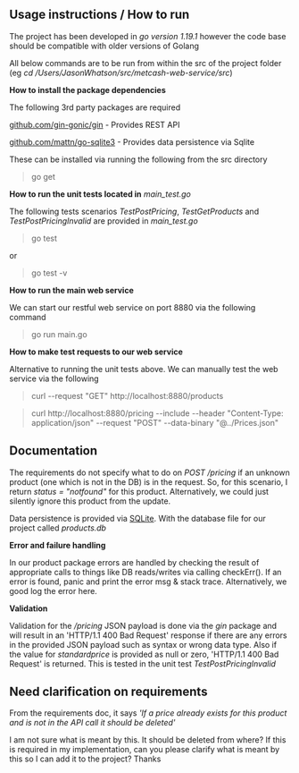 ## Usage instructions / How to run

The project has been developed in *go version 1.19.1* however the code base should be compatible with older versions of Golang

All below commands are to be run from within the src of the project folder (eg *cd /Users/JasonWhatson/src/metcash-web-service/src*)

**How to install the package dependencies**

The following 3rd party packages are required 

[github.com/gin-gonic/gin](https://github.com/gin-gonic/gin) - Provides REST API

[github.com/mattn/go-sqlite3](https://github.com/mattn/go-sqlite3) - Provides data persistence via Sqlite

These can be installed via running the following from the src directory

> go get

**How to run the unit tests located in** *main_test.go*

The following tests scenarios _TestPostPricing_, _TestGetProducts_ and _TestPostPricingInvalid_ are provided in *main_test.go*

> go test  
>
or
>
> go test -v

**How to run the main web service**

We can start our restful web service on port 8880 via the following command

> go run main.go

**How to make test requests to our web service**

Alternative to running the unit tests above. We can manually test the web service via the following

> curl --request "GET" http://localhost:8880/products

>curl http://localhost:8880/pricing --include --header "Content-Type: application/json" --request "POST" --data-binary "@../Prices.json"

## Documentation

The requirements do not specify what to do on _POST /pricing_ if an unknown product (one which is not in the DB) is in the request. So, for this scenario, I return _status = "notfound"_ for this product. Alternatively, we could just silently ignore this product from the update.

Data persistence is provided via [SQLite](https://en.wikipedia.org/wiki/SQLite). With the database file for our project called _products.db_

**Error and failure handling** 

In our product package errors are handled by checking the result of appropriate calls to things like DB reads/writes via calling checkErr(). If an error is found, panic and print the error msg & stack trace. Alternatively, we good log the error here. 

**Validation** 

Validation for the _/pricing_ JSON payload is done via the _gin_ package and will result in an 'HTTP/1.1 400 Bad Request' response if there are any errors in the provided JSON payload such as syntax or wrong data type. Also if the value for _standardprice_ is provided as null or zero, 'HTTP/1.1 400 Bad Request' is returned. This is tested in the unit test _TestPostPricingInvalid_ 

## Need clarification on requirements 

From the requirements doc, it says _'If a price already exists for this product and is not in the API call it should be deleted'_

I am not sure what is meant by this. It should be deleted from where? 
If this is required in my implementation, can you please clarify what is meant by this so I can add it to the project? Thanks
